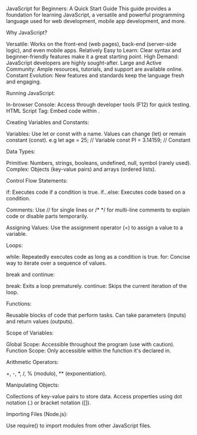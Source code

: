 JavaScript for Beginners: A Quick Start Guide
This guide provides a foundation for learning JavaScript, a versatile and powerful programming language used for web development, mobile app development, and more.

Why JavaScript?

Versatile: Works on the front-end (web pages), back-end (server-side logic), and even mobile apps.
Relatively Easy to Learn: Clear syntax and beginner-friendly features make it a great starting point.
High Demand: JavaScript developers are highly sought-after.
Large and Active Community: Ample resources, tutorials, and support are available online.
Constant Evolution: New features and standards keep the language fresh and engaging.

Running JavaScript:

In-browser Console: Access through developer tools (F12) for quick testing.
HTML Script Tag: Embed code within <script> tags in your HTML.

External JavaScript File: Create separate .js files and link them to HTML using <script src="script.js"></script>.

Creating Variables and Constants:

Variables: Use let or const with a name. Values can change (let) or remain constant (const).
e.g
let age = 25; // Variable
const PI = 3.14159; // Constant

Data Types:

Primitive: Numbers, strings, booleans, undefined, null, symbol (rarely used).
Complex: Objects (key-value pairs) and arrays (ordered lists).

Control Flow Statements:

if: Executes code if a condition is true.
if...else: Executes code based on a condition.

Comments:
Use // for single lines or /* */ for multi-line comments to explain code or disable parts temporarily.

Assigning Values:
Use the assignment operator (=) to assign a value to a variable.

Loops:

while: Repeatedly executes code as long as a condition is true.
for: Concise way to iterate over a sequence of values.

break and continue:

break: Exits a loop prematurely.
continue: Skips the current iteration of the loop.

Functions:

Reusable blocks of code that perform tasks. Can take parameters (inputs) and return values (outputs).


Scope of Variables:

Global Scope: Accessible throughout the program (use with caution).
Function Scope: Only accessible within the function it's declared in.

Arithmetic Operators:

+, -, *, /, % (modulo), ** (exponentiation).

Manipulating Objects:

Collections of key-value pairs to store data. Access properties using dot notation (.) or bracket notation ([]).

Importing Files (Node.js):

Use require() to import modules from other JavaScript files.

